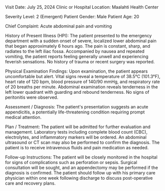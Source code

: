  Visit Date: July 25, 2024
Clinic or Hospital Location: Maalahti Health Center

Severity Level: 2 (Emergent)
Patient Gender: Male
Patient Age: 20

Chief Complaint:
Acute abdominal pain and vomiting

History of Present Illness (HPI):
The patient presented to the emergency department with a sudden onset of severe, localized lower abdominal pain that began approximately 6 hours ago. The pain is constant, sharp, and radiates to the left iliac fossa. Accompanied by nausea and repeated vomiting, the patient reports feeling generally unwell and experiencing feverish sensations. No history of trauma or recent surgery was reported.

Physical Examination Findings:
Upon examination, the patient appears uncomfortable but alert. Vital signs reveal a temperature of 38.5°C (101.3°F), heart rate of 120 bpm, blood pressure of 140/90 mmHg, and respiratory rate of 20 breaths per minute. Abdominal examination reveals tenderness in the left lower quadrant with guarding and rebound tenderness. No signs of peritonitis were observed.

Assessment / Diagnosis:
The patient's presentation suggests an acute appendicitis, a potentially life-threatening condition requiring prompt medical attention.

Plan / Treatment:
The patient will be admitted for further evaluation and management. Laboratory tests including complete blood count (CBC), electrolytes, and inflammatory markers will be ordered. An abdominal ultrasound or CT scan may also be performed to confirm the diagnosis. The patient is to receive intravenous fluids and pain medication as needed.

Follow-up Instructions:
The patient will be closely monitored in the hospital for signs of complications such as perforation or sepsis. Surgical consultation will be sought, and an appendectomy may be performed if the diagnosis is confirmed. The patient should follow up with his primary care physician within one week following discharge to discuss post-operative care and recovery plans.